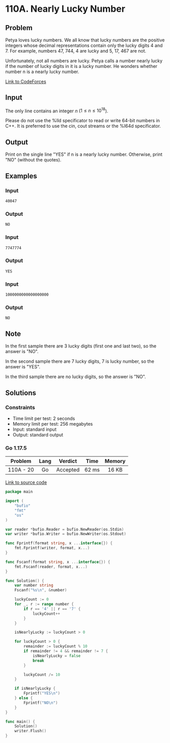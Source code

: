 # 110A. Nearly Lucky Number

## Problem

Petya loves lucky numbers. We all know that lucky numbers are the positive integers whose decimal representations contain only the lucky digits 4 and 7. For example, numbers 47, 744, 4 are lucky and 5, 17, 467 are not.

Unfortunately, not all numbers are lucky. Petya calls a number nearly lucky if the number of lucky digits in it is a lucky number. He wonders whether number n is a nearly lucky number.

[Link to CodeForces](https://codeforces.com/problemset/problem/110/A)

## Input

The only line contains an integer $n$ ($1 \leq n \leq 10^{18}$).

Please do not use the %lld specificator to read or write 64-bit numbers in С++. It is preferred to use the cin, cout streams or the %I64d specificator.

## Output

Print on the single line "YES" if n is a nearly lucky number. Otherwise, print "NO" (without the quotes).


## Examples

### Input

```
40047
```

### Output

```
NO
```

### Input

```
7747774
```

### Output

```
YES
```

### Input

```
1000000000000000000
```

### Output

```
NO
```

## Note

In the first sample there are 3 lucky digits (first one and last two), so the answer is "NO".

In the second sample there are 7 lucky digits, 7 is lucky number, so the answer is "YES".

In the third sample there are no lucky digits, so the answer is "NO".

## Solutions

### Constraints

  - Time limit per test: 2 seconds
  - Memory limit per test: 256 megabytes
  - Input: standard input
  - Output: standard output

### Go 1.17.5

|  Problem  |    Lang   |  Verdict | Time  | Memory |
|:---------:|:---------:|:--------:|:-----:|:------:|
| 110A - 20 |     Go    | Accepted | 62 ms |  16 KB |

[Link to source code](solution.go)

```go
package main

import (
	"bufio"
	"fmt"
	"os"
)

var reader *bufio.Reader = bufio.NewReader(os.Stdin)
var writer *bufio.Writer = bufio.NewWriter(os.Stdout)

func Fprintf(format string, x ...interface{}) {
	fmt.Fprintf(writer, format, x...)
}

func Fscanf(format string, x ...interface{}) {
	fmt.Fscanf(reader, format, x...)
}

func Solution() {
	var number string
	Fscanf("%s\n", &number)

	luckyCount := 0
	for _, r := range number {
		if r == '4' || r == '7' {
			luckyCount++
		}
	}

	isNearlyLucky := luckyCount > 0

	for luckyCount > 0 {
		remainder := luckyCount % 10
		if remainder != 4 && remainder != 7 {
			isNearlyLucky = false
			break
		}

		luckyCount /= 10
	}

	if isNearlyLucky {
		Fprintf("YES\n")
	} else {
		Fprintf("NO\n")
	}
}

func main() {
	Solution()
	writer.Flush()
}
```
